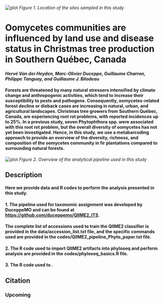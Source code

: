 ![plot](https://github.com/hvanderheyden/cimdec_phytophthora/blob/main/figures/Fig1_Map.jpg?raw=true)
*Figure 1. Location of the sites sampled in this study*
# Oomycetes communities are influenced by land use and disease status in Christmas tree production in Southern Québec, Canada

#### *Hervé Van der Heyden, Marc-Olivier Duceppe, Guillaume Charron, Philippe Tanguay, and Guillaume J. Bilodeau*

#### Forests are threatened by many natural stressors intensified by climate change and anthropogenic activities, which tend to increase their susceptibility to pests and pathogens. Consequently, oomycetes-related forest decline or dieback cases are increasing in natural, urban, and agricultural landscapes. Christmas tree growers from Southern Québec, Canada, are experiencing root rot problems, with reported incidences up to 25%. In a previous study, seven Phytophthora spp. were associated with this root rot problem, but the overall diversity of oomycetes has not yet been investigated. Hence, in this study, we use a metabarcoding approach to provide an overview of the diversity, richness, and composition of the oomycetes community in fir plantations compared to surrounding natural forests.


![plot](https://github.com/hvanderheyden/cimdec_phytophthora/blob/main/figures/Graphical_abstract.png)
*Figure 2. Overview of the analytical pipeline used in this study*

## Description 
#### Here we provide data and R codes to perform the analysis presented in this study. 
#### 1. The pipeline used for taxonomic assignment was developed by DuceppeMO and can be found at https://github.com/duceppemo/QIIME2_ITS. 

#### The complete list of accessions used to train the QIIME2 classifier is provided in the data/accession_list.txt file, and the specific commands used are provided in the codes/QIIME2_pipeline_Phyto_paper.txt file. 

#### 2. The R code used to import QIIME2 artifacts into phyloseq and perform analysis are provided in the codes/phyloseq_basics.R file. 
#### 3. The R code used to  .



## Citation 
### Upcoming 